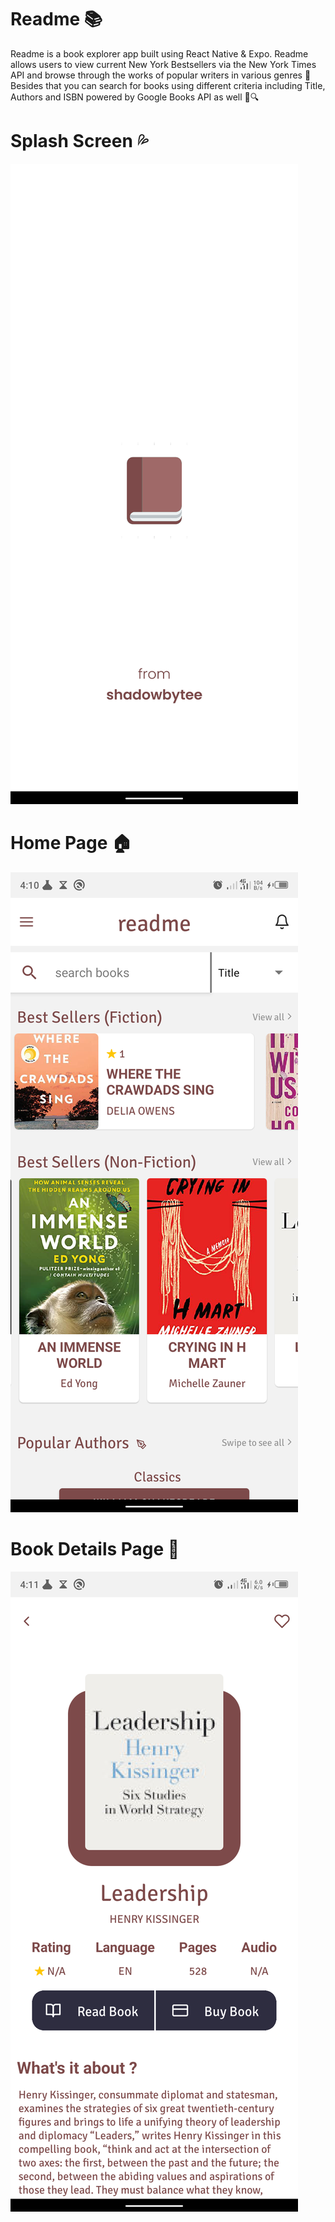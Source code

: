 # Readme 📚
Readme is a book explorer app built using React Native & Expo. Readme allows users to view current New York Bestsellers via the New York Times API and browse through the works of popular writers in various genres 🎯
Besides that you can search for books using different criteria including Title, Authors and ISBN powered by Google Books API as well 📖🔍
# Splash Screen 💦
![screenshot](/images/Screenshot1.png)
# Home Page 🏠
![screenshot](/images/Screenshot2.png)
# Book Details Page 🎯
![screenshot](/images/Screenshot3.png)

